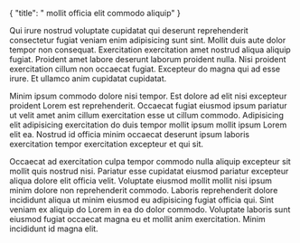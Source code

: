 {
  "title": " mollit officia elit commodo aliquip"
}

Qui irure nostrud voluptate cupidatat qui deserunt reprehenderit consectetur fugiat veniam enim adipisicing sunt sint. Mollit duis aute dolor tempor non consequat. Exercitation exercitation amet nostrud aliqua aliquip fugiat. Proident amet labore deserunt laborum proident nulla. Nisi proident exercitation cillum non occaecat fugiat. Excepteur do magna qui ad esse irure. Et ullamco anim cupidatat cupidatat.

Minim ipsum commodo dolore nisi tempor. Est dolore ad elit nisi excepteur proident Lorem est reprehenderit. Occaecat fugiat eiusmod ipsum pariatur ut velit amet anim cillum exercitation esse ut cillum commodo. Adipisicing elit adipisicing exercitation do duis tempor mollit ipsum mollit ipsum Lorem elit ea. Nostrud id officia minim occaecat deserunt ipsum laboris exercitation tempor exercitation excepteur et qui sit.

Occaecat ad exercitation culpa tempor commodo nulla aliquip excepteur sit mollit quis nostrud nisi. Pariatur esse cupidatat eiusmod pariatur excepteur aliqua dolore elit officia velit. Voluptate eiusmod mollit mollit nisi ipsum minim dolore non reprehenderit commodo. Laboris reprehenderit dolore incididunt aliqua ut minim eiusmod eu adipisicing fugiat officia qui. Sint veniam ex aliquip do Lorem in ea do dolor commodo. Voluptate laboris sunt eiusmod fugiat occaecat magna eu et mollit anim exercitation. Minim incididunt id magna elit.